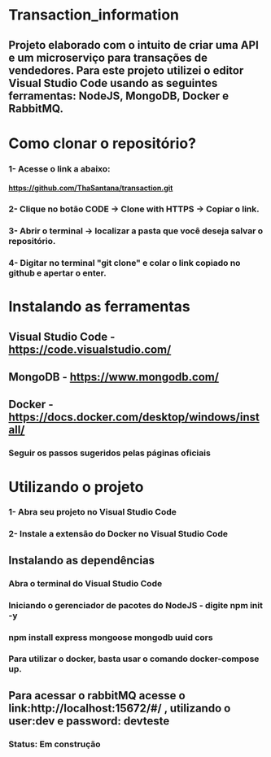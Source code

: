 # Transaction_information

## Projeto elaborado com o intuito de criar uma API e um microserviço para transações de vendedores. Para este projeto utilizei o editor Visual Studio Code usando as seguintes ferramentas: NodeJS, MongoDB, Docker e RabbitMQ.

# Como clonar o repositório?

### 1- Acesse o link a abaixo:
#### https://github.com/ThaSantana/transaction.git
### 2- Clique no botão CODE -> Clone with HTTPS -> Copiar o link.
### 3- Abrir o terminal -> localizar a pasta que você deseja salvar o repositório.
### 4- Digitar no terminal "git clone" e colar o link copiado no github e apertar o enter.

# Instalando as ferramentas

## Visual Studio Code - https://code.visualstudio.com/
## MongoDB - https://www.mongodb.com/
## Docker - https://docs.docker.com/desktop/windows/install/
### Seguir os passos sugeridos pelas páginas oficiais

# Utilizando o projeto
### 1- Abra seu projeto no Visual Studio Code
### 2- Instale a extensão do Docker no Visual Studio Code

## Instalando as dependências
### Abra o terminal do Visual Studio Code
### Iniciando o gerenciador de pacotes do NodeJS - digite npm init -y
### npm install express mongoose mongodb uuid cors
### Para utilizar o docker, basta usar o comando docker-compose up.
## Para acessar o rabbitMQ acesse o link:http://localhost:15672/#/ , utilizando o user:dev e password: devteste

### Status: Em construção
